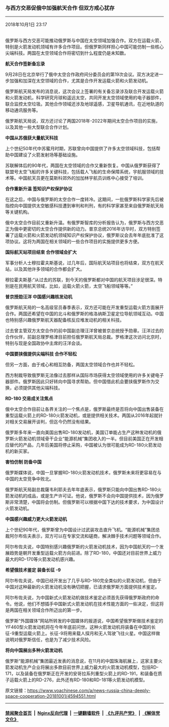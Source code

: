 ### 与西方交恶促俄中加强航天合作 但双方戒心犹存
------------------------

<div class="published">
 <span class="date" title="中国时间">
  <time datetime="2018-10-01T23:17:45+08:00">
   2018年10月1日 23:17
  </time>
 </span>
</div>
<br/>
<div class="wsw">
 <p>
  俄罗斯与西方交恶可能推动俄罗斯与中国在太空领域加强合作。双方在运载火箭，特别是火箭发动机领域有许多合作项目。但俄罗斯同样担心中国可能仿制一些核心尖端科技。两国在太空领域合作将密切到什么程度仍是未知数。
 </p>
 <div class="wsw__embed">
 </div>
 <p>
  <strong>
   航天合作签新备忘录
  </strong>
 </p>
 <p>
  9月28日在北京举行了俄中太空合作政府间分委员会的第19次会议。双方决定进一步加强和加深在太空领域的合作，尤其是合作开发运载火箭和火箭发动机。
 </p>
 <p>
  俄罗斯航天局发布的消息说，这次会议上签署的有关备忘录涉及联合开发运载火箭和火箭发动机，科学研究月球和遥远太空，共同开发太空领域使用的电子器部件，联合监控太空垃圾。其他合作领域还涉及地球遥感，卫星导航通讯，在近地轨道的移动通讯服务等。
 </p>
 <p>
  俄罗斯航天局说，双方还讨论了两国2018年-2022年期间太空合作项目的实施，以及其他一些大型联合合作计划。
 </p>
 <p>
  <strong>
   中国从苏俄获大量航天科技
  </strong>
 </p>
 <p>
  上个世纪50年代中苏蜜月时期，苏联曾向中国提供了许多太空领域科技，包括帮助中国建设了火箭发射场等基础设施。
 </p>
 <p>
  苏联解体后的90年代，两国在太空领域的合作又重新恢复。中国从俄罗斯获得了联盟号太空飞船的许多关键科技，包括载人飞船的生命保障系统，宇航服领域的技术等。中国航天员更在莫斯科郊外的加加林宇航员训练中心接受了培训。
 </p>
 <p>
  <strong>
   合作重新升温
  </strong>
  <strong>
   签知识产权保护协议
  </strong>
 </p>
 <p>
  在这之后，中国与俄罗斯的太空合作一度转冷。这期间，一批俄罗斯科学家先后被指控向中国提供太空敏感科技遭到审判和判刑，有的科学家甚至来自俄罗斯航天局等关键机构。
 </p>
 <p>
  俄中太空合作目前又重新升温。有俄罗斯智库的分析报告认为，俄罗斯与西方交恶正为俄中更密切的太空合作提供新的动力。普京总统2016年访华时，双方特别签署了运载火箭和火箭发动机领域知识产权保护协议，俄罗斯议会去年年底批准了这项协议。这将为两国在相关领域的一些合作项目的实施提供更多方便。
 </p>
 <p>
  <strong>
   国际航天站项目结束
  </strong>
  <strong>
   合作领域会扩大
  </strong>
 </p>
 <p>
  军事分析人士穆拉霍夫斯基说，过几年后，国际航天站项目也将结束，双方在航天站，以及其他许多领域的合作都会扩大。
 </p>
 <p>
  穆拉霍夫斯基:“从过去的苏联，到今天的俄罗斯都对中国的航天项目涉足很深。特别是在民用航天领域，比如，运载火箭火箭，太空飞船领域等等。”
 </p>
 <p>
  <strong>
   普京授勋汪洋
  </strong>
  <strong>
   中国感兴趣核发动机
  </strong>
 </p>
 <p>
  俄罗斯航天局的一名高级官员春季表示，双方还可能在开发重型运载火箭方面展开合作。两国还希望在中国的北斗和俄罗斯的格洛纳斯卫星定位导航领域互动。中国也特别感兴趣俄罗斯航天器配备核反应堆发动机的相关科技。
 </p>
 <p>
  过去曾主管双方太空合作的前中国副总理汪洋曾被普京总统授予勋章。汪洋过去的合作伙伴，前副总理罗格津目前担任俄罗斯航天局总裁。罗格津这次访问北京时，特别与现是全国政协中主席的汪洋会谈。
 </p>
 <p>
  <strong>
   中国要挟俄提供尖端科技
  </strong>
  <strong>
   合作不轻松
  </strong>
 </p>
 <p>
  但另一方面，由于戒心和相互防备，两国太空领域合作也并不轻松。
 </p>
 <p>
  西方制裁导致俄罗斯无法像过去那样从国际市场获得太空领域使用的许多关键电子器部件。俄罗斯因此只好转向中国寻求帮助。但中国借此机会要挟俄罗斯作为交换，必须提供其他尖端科技。
 </p>
 <p>
  <strong>
   RD-180
  </strong>
  <strong>
   交易成关注焦点
  </strong>
 </p>
 <p>
  俄中太空合作目前让各界关注的一个焦点是，俄罗斯最终是否将向中国出售装备在重型运载火箭上的RD-180火箭发动机，或是提供相关技术。两国从2016年起就针对相关交易展开谈判，但迄今仍然没有结果。
 </p>
 <p>
  俄罗斯多年来一直向美国出售RD-180发动机，美国订单能占生产这种发动机的俄罗斯火箭发动机领域骨干企业“能源机械”集团收入的一半。但目前美国正在开发相应替代的产品，几年后美国将停止采购，中国被认为很可能成为RD-180火箭发动机的新买家。
 </p>
 <p>
  <strong>
   害怕仿制
  </strong>
  <strong>
   防备中国
  </strong>
 </p>
 <p>
  俄罗斯媒体说，中国一旦掌握RD-180火箭发动机技术，俄罗斯未来将更容易在与中国的太空竞争中败北。
 </p>
 <p>
  俄罗斯航天局副总裁薩韦利耶夫去年年底表示，俄罗斯只能向中国出售RD-180火箭发动机的成品，或是生产许可证。他说，俄罗斯不会向中国提供技术，因为俄罗斯非常清楚，中国将会仿制。但俄罗斯可以根据中国下达的技术要求，为中国设计火箭发动机。
 </p>
 <p>
  <strong>
   中国感兴趣威力更大火箭发动机
  </strong>
 </p>
 <p>
  上个世纪90年代，俄罗斯曾为中国设计过武装攻击直升飞机。“能源机械”集团总裁阿尔布佐夫表示，双方可以在专家交流和磋商，解决棘手技术问题等领域合作。
 </p>
 <p>
  阿尔布佐夫说，中国特别感兴趣俄罗斯的火箭发动机技术，因为中国航天的一个发展趋势是朝开发重型运载火箭方向前进。除了RD-180，中国还对目前世界上威力最大的RD-170等火箭发动机感兴趣。
 </p>
 <p>
  <strong>
   希望俄技术鉴定
  </strong>
  <strong>
   装备长征
  </strong>
  <strong>
   -9
  </strong>
 </p>
 <p>
  阿尔布佐夫说，中国已经开发出了几乎与RD-180完全类似的火箭发动机，但由于中国对这种最新的火箭发动机没有确切把握，已请求俄罗斯方面提供技术鉴定。
 </p>
 <p>
  阿尔布佐夫说，为中国新式火箭发动机做技术鉴定必须首先获得俄罗斯政府的命令。他说，他们不想插手中国新式火箭发动机在技术性能方面的一些决定，但这将是两国在相关领域合作所迈出的第一步。
 </p>
 <p>
  俄罗斯“外国媒体”网站所转发的中国媒体的报道说，中国希望俄罗斯做技术鉴定的YF460型火箭发动机将在今年年底前问世。这种火箭发动机将装备在中国的长征-9重型运载火箭上。长征-9将用来载人探月和无人驾驶飞往火星。中国这样做说明对俄罗斯信任，也是为了减少技术风险。
 </p>
 <p>
  <strong>
   将向中国展出多种火箭发动机
  </strong>
 </p>
 <p>
  俄罗斯“能源机械”集团最近发表的消息说，在11月的中国珠海航展上，这家主要火箭发动机生产企业将展出多款目前世界上威力最大的火箭发动机模型，包括RD-171，以及装备在俄罗斯正在开发的安哥拉系列重型火箭上的RD-191，和装备在质子运载火箭上的RD-276，此外还有RD-180和RD-181等火箭发动机模型。
 </p>
</div>

原文链接：https://www.voachinese.com/a/news-russia-china-deeply-space-cooperation-20181001/4594551.html


------------------------
#### [禁闻聚合首页](https://github.com/gfw-breaker/banned-news/blob/master/README.md) &nbsp;|&nbsp; [Nginx反向代理](https://github.com/gfw-breaker/open-proxy/blob/master/README.md) &nbsp;|&nbsp;  [一键翻墙软件](https://github.com/gfw-breaker/nogfw/blob/master/README.md) &nbsp;|&nbsp; [《九评共产党》](https://github.com/gfw-breaker/9ping.md/blob/master/README.md#九评之一评共产党是什么) &nbsp;|&nbsp; [《解体党文化》](https://github.com/gfw-breaker/jtdwh.md/blob/master/README.md#绪论)